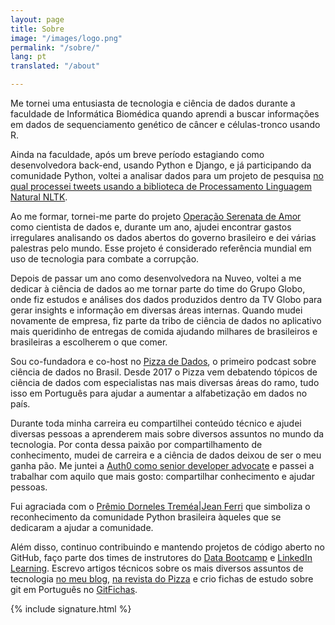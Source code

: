 ```yaml
---
layout: page
title: Sobre
image: "/images/logo.png"
permalink: "/sobre/"
lang: pt
translated: "/about"

---
```

Me tornei uma entusiasta de tecnologia e ciência de dados durante a faculdade de Informática Biomédica quando aprendi a buscar informações em dados de sequenciamento genético de câncer e células-tronco usando R.

Ainda na faculdade, após um breve período estagiando como desenvolvedora back-end, usando Python e Django, e já participando da comunidade Python, voltei a analisar dados para um projeto de pesquisa [no qual processei tweets usando a biblioteca de Processamento Linguagem Natural NLTK](https://jtemporal.com/jessie).

Ao me formar, tornei-me parte do projeto [Operação Serenata de Amor](https://serenata.ai) como cientista de dados e, durante um ano, ajudei encontrar gastos irregulares analisando os dados abertos do governo brasileiro e dei várias palestras pelo mundo. Esse projeto é considerado referência mundial em uso de tecnologia para combate a corrupção.

Depois de passar um ano como desenvolvedora na Nuveo, voltei a me dedicar à ciência de dados ao me tornar parte do time do Grupo Globo, onde fiz estudos e análises dos dados produzidos dentro da TV Globo para gerar insights e informação em diversas áreas internas. Quando mudei novamente de empresa, fiz parte da tribo de ciência de dados no aplicativo mais queridinho de entregas de comida ajudando milhares de brasileiros e brasileiras a escolherem o que comer.

Sou co-fundadora e co-host no [Pizza de Dados](https://pizzadedados.com), o primeiro podcast sobre ciência de dados no Brasil. Desde 2017 o Pizza vem debatendo tópicos de ciência de dados com especialistas nas mais diversas áreas do ramo, tudo isso em Português para ajudar a aumentar a alfabetização em dados no país.

Durante toda minha carreira eu compartilhei conteúdo técnico e ajudei diversas pessoas a aprenderem mais sobre diversos assuntos no mundo da tecnologia. Por conta dessa paixão por compartilhamento de conhecimento, mudei de carreira e a ciência de dados deixou de ser o meu ganha pão. Me juntei a [Auth0 como senior developer advocate](https://auth0.com/blog/authors/jessica-temporal/) e passei a trabalhar com aquilo que mais gosto: compartilhar conhecimento e ajudar pessoas.

Fui agraciada com o [Prêmio Dorneles Treméa\|Jean Ferri](https://python.org.br/premio-dorneles-tremea-jean-ferri/) que simboliza o reconhecimento da comunidade Python brasileira àqueles que se dedicaram a ajudar a comunidade.

Além disso, continuo contribuindo e mantendo projetos de código aberto no GitHub, faço parte dos times de instrutores do [Data Bootcamp](https://databootcamp.com.br/team) e [LinkedIn Learning](https://www.linkedin.com/learning/instructors/jessica-temporal). Escrevo artigos técnicos sobre os mais diversos assuntos de tecnologia [no meu blog](https://jtemporal.com/), [na revista do Pizza](https://medium.com/pizzadedados) e crio fichas de estudo sobre git em Português no [GitFichas](https://gitfichas.com).

{% include signature.html %}